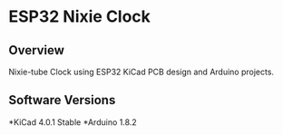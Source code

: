 # ESP32 Nixie Clock

## Overview
Nixie-tube Clock using ESP32 KiCad PCB design and Arduino projects.

## Software Versions
*KiCad 4.0.1 Stable
*Arduino 1.8.2
